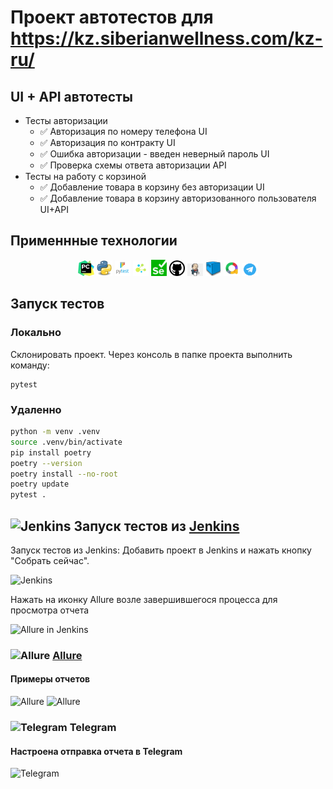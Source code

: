 # Проект автотестов для https://kz.siberianwellness.com/kz-ru/

## UI + API  автотесты
* Тесты авторизации
    * ✅ Авторизация по номеру телефона UI
    * ✅ Авторизация по контракту UI
    * ✅ Ошибка авторизации - введен неверный пароль UI
    * ✅ Проверка схемы ответа авторизации API
* Тесты на работу с корзиной
    * ✅ Добавление товара в корзину без авторизации UI
    * ✅ Добавление товара в корзину авторизованного пользователя UI+API


## Применнные технологии
<p  align="center">
  <code><img width="5%" title="Pycharm" src="resources/labels/pycharm.png"></code>
  <code><img width="5%" title="Python" src="resources/labels/python.png"></code>
  <code><img width="5%" title="Pytest" src="resources/labels/pytest.png"></code>
  <code><img width="5%" title="Selene" src="resources/labels/selene.png"></code>
  <code><img width="5%" title="Selenium" src="resources/labels/selenium.png"></code>
  <code><img width="5%" title="GitHub" src="resources/labels/Github.png"></code>
  <code><img width="5%" title="Jenkins" src="resources/labels/Jenkins.png"></code>
  <code><img width="5%" title="selenoid" src="resources/labels/selenoid.png"></code>
  <code><img width="5%" title="Allure Report" src="resources/labels/allure.png"></code>
  <code><img width="5%" title="Telegram" src="resources/labels/tg.png"></code>
</p>




## Запуск тестов
### Локально
Склонировать проект. Через консоль в папке проекта выполнить команду:
```
pytest
```

### Удаленно
```bash
python -m venv .venv
source .venv/bin/activate
pip install poetry
poetry --version
poetry install --no-root
poetry update
pytest .

```

## <img width="6%" title="Jenkins" src="resources/logo/Jenkins.png"> Запуск тестов из [Jenkins](https://jenkins.autotests.cloud/job/004-miihaNSK-diplom/)
Запуск тестов из Jenkins:
Добавить проект в Jenkins и нажать кнопку "Собрать сейчас".

<p><img src="resources/screenshots/jenkins_screen.png" alt="Jenkins"/></p>

Нажать на иконку Allure возле завершившегося процесса для просмотра отчета

<p><img src="resources/screenshots/chrome_37wxhxSSAY.png" alt="Allure in Jenkins"/></p>


### <img width="6%" title="Allure" src="resources/logo/allure.png"> [Allure](https://jenkins.autotests.cloud/job/qa_guru_python_4_25/allure/)

#### Примеры отчетов

<img src="resources/screenshots/chrome_svRy4SokZf.png" alt="Allure"/>

<img src="resources/screenshots/chrome_0fD0R4DN59.png" alt="Allure"/>

### <img width="6%" title="Telegram" src="resources/logo/tg.png"> Telegram

#### Настроена отправка отчета в Telegram

<img src="resources/screenshots/Telegram_XIvtt3wAXC.png" alt="Telegram"/>

